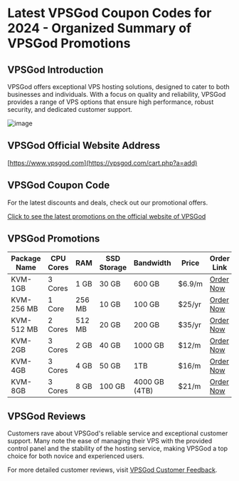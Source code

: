 # Latest VPSGod Coupon Codes for 2024 - Organized Summary of VPSGod Promotions

## VPSGod Introduction
VPSGod offers exceptional VPS hosting solutions, designed to cater to both businesses and individuals. With a focus on quality and reliability, VPSGod provides a range of VPS options that ensure high performance, robust security, and dedicated customer support.

![image](https://github.com/goeducxinnes/VPSGod/assets/167681495/b83e508a-65b0-4e9e-93e5-f0530c981034)

## VPSGod Official Website Address
[https://www.vpsgod.com](https://vpsgod.com/cart.php?a=add)

## VPSGod Coupon Code
For the latest discounts and deals, check out our promotional offers.

[Click to see the latest promotions on the official website of VPSGod](https://vpsgod.com/cart.php?a=add)

## VPSGod Promotions

| Package Name  | CPU Cores | RAM   | SSD Storage | Bandwidth   | Price | Order Link                                                |
|---------------|-----------|-------|-------------|-------------|-------|------------------------------------------------------------|
| KVM-1GB       | 3 Cores   | 1 GB  | 30 GB       | 600 GB      | $6.9/m| [Order Now](https://vpsgod.com/cart.php?a=add&pid=55)     |
| KVM-256 MB    | 1 Core    | 256 MB| 10 GB       | 100 GB      | $25/yr| [Order Now](https://vpsgod.com/cart.php?a=add&pid=23)     |
| KVM-512 MB    | 2 Cores   | 512 MB| 20 GB       | 200 GB      | $35/yr| [Order Now](https://vpsgod.com/cart.php?a=add&pid=14)     |
| KVM-2GB       | 3 Cores   | 2 GB  | 40 GB       | 1000 GB     | $12/m | [Order Now](https://vpsgod.com/cart.php?a=add&pid=7)       |
| KVM-4GB       | 3 Cores   | 4 GB  | 50 GB       | 1TB         | $16/m | [Order Now](https://vpsgod.com/cart.php?a=add&pid=145)     |
| KVM-8GB       | 3 Cores   | 8 GB  | 100 GB      | 4000 GB (4TB)| $21/m | [Order Now](https://vpsgod.com/cart.php?a=add&pid=146)     |

## VPSGod Reviews
Customers rave about VPSGod's reliable service and exceptional customer support. Many note the ease of managing their VPS with the provided control panel and the stability of the hosting service, making VPSGod a top choice for both novice and experienced users.

For more detailed customer reviews, visit [VPSGod Customer Feedback](https://vpsgod.com/cart.php?a=add).
